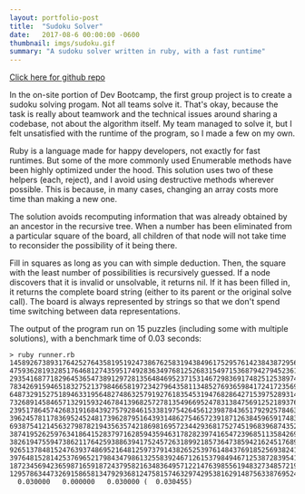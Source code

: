 ```yaml
---
layout: portfolio-post
title:  "Sudoku Solver"
date:   2017-08-6 00:00:00 -0600
thumbnail: imgs/sudoku.gif
summary: "A sudoku solver written in ruby, with a fast runtime"
---
```

[Click here for github repo](http://github.com/misternu/sudoku)

In the on-site portion of Dev Bootcamp, the first group project is to create a sudoku solving progam. Not all teams solve it. That's okay, because the task is really about teamwork and the technical issues around sharing a codebase, not about the algorithm itself. My team managed to solve it, but I felt unsatisfied with the runtime of the program, so I made a few on my own.

Ruby is a language made for happy developers, not exactly for fast runtimes. But some of the more commonly used Enumerable methods have been highly optimized under the hood. This solution uses two of these helpers (each, reject), and I avoid using destructive methods wherever possible. This is because, in many cases, changing an array costs more time than making a new one.

The solution avoids recomputing information that was already obtained by an ancestor in the recursive tree. When a number has been eliminated from a particular square of the board, all children of that node will not take time to reconsider the possibility of it being there.

Fill in squares as long as you can with simple deduction. Then, the square with the least number of possibilities is recursively guessed. If a node discovers that it is invalid or unsolvable, it returns nil. If it has been filled in, it returns the complete board string (either to its parent or the original solve call). The board is always represented by strings so that we don't spend time switching between data representations.

The output of the program run on 15 puzzles (including some with multiple solutions), with a benchmark time of 0.03 seconds:

```
> ruby runner.rb
145892673893176425276435819519247386762583194384961752957614238438729561621358947
475936281932851764681274359517492836349768125268315497153687942794523618826149573
293541687718296453654738912972813564846952371531467298369174825125389746487625139
783426915946518327521379846658197234279643581134852769365984172417235698892761453
648732915275189463319564827486325791927618354531947682864271539752893146193456278
732689145846571329159324678413968257278135496695247831384756912521893764967412583
239517864574268319168439275792846153381975426456123987843651792925784631617392548
396245781178369524524817396287951643931486275465723918712638459659174832843592167
693875412145632798782194356357421869816957234429368175274519683968743521531286947
387419526259763418641528379716285943594631782823974165472396851135842697968157234
382619475594738621176425938863941752457263189921857364738594216245176893619382547
926513784815247639374869521648125973791438265253976148437691852569382417182754396
397648152814253769652179843479861325583924671261537984946712538728395416135486297
187234569423659871659187243795821634836495712214763985561948327348572196972316458
129578634473269158658134792936812475815746329742953816291487563387695241564321987
  0.030000   0.000000   0.030000 (  0.030455)
```
